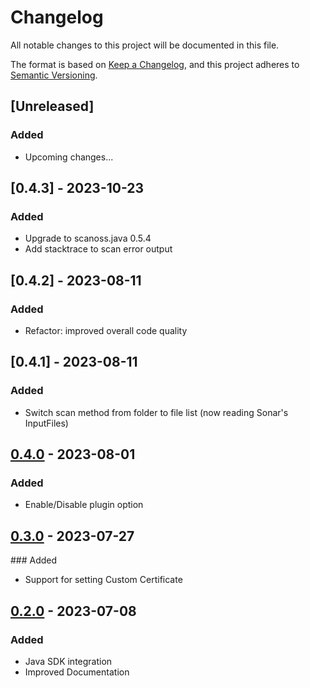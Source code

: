 # Changelog

All notable changes to this project will be documented in this file.

The format is based on [Keep a Changelog](https://keepachangelog.com/en/1.0.0/),
and this project adheres to [Semantic Versioning](https://semver.org/spec/v2.0.0.html).

## [Unreleased]

### Added

- Upcoming changes...

## [0.4.3] - 2023-10-23
### Added
- Upgrade to scanoss.java 0.5.4
- Add stacktrace to scan error output

## [0.4.2] - 2023-08-11
### Added
- Refactor: improved overall code quality 

## [0.4.1] - 2023-08-11
### Added
- Switch scan method from folder to file list (now reading Sonar's InputFiles)

## [0.4.0] - 2023-08-01
### Added
- Enable/Disable plugin option

## [0.3.0] - 2023-07-27
### Added
- Support for setting Custom Certificate

## [0.2.0] - 2023-07-08
### Added
- Java SDK integration
- Improved Documentation

[0.2.0]: https://github.com/scanoss/scanoss-sonar-example-plugin/compare/v0.0.0...v0.2.0
[0.3.0]: https://github.com/scanoss/scanoss-sonar-example-plugin/compare/v0.2.0...v0.3.0
[0.4.0]: https://github.com/scanoss/scanoss-sonar-example-plugin/compare/v0.3.0...v0.4.0